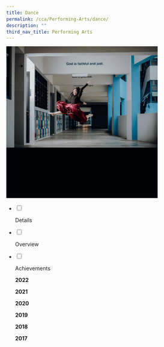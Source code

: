 ```yaml
---
title: Dance
permalink: /cca/Performing-Arts/dance/
description: ""
third_nav_title: Performing Arts
---
```

<img src="/images/cca11.gif" style="width:80%">

<ul class="jekyllcodex_accordion">
<li>

<input id="accordion1" type="checkbox">

<label for="accordion1">Details</label>

<div>

<p> 

</p>
</div>

</li>
<li>

<input id="accordion2" type="checkbox">

<label for="accordion2">Overview</label>

<div>

<p>
	
	
</p>

	
</div>

</li>
<li>

<input id="accordion3" type="checkbox">

<label for="accordion3">Achievements</label>

<div>

<p>

<b>2022</b><br>
	

<b>2021</b><br>
	

<b>2020</b><br>
	
	
<b>2019</b><br>
	

<b>2018</b><br>
	
	
<b>2017</b><br>
	
</p>

	
</div>

</li>
	
</ul>